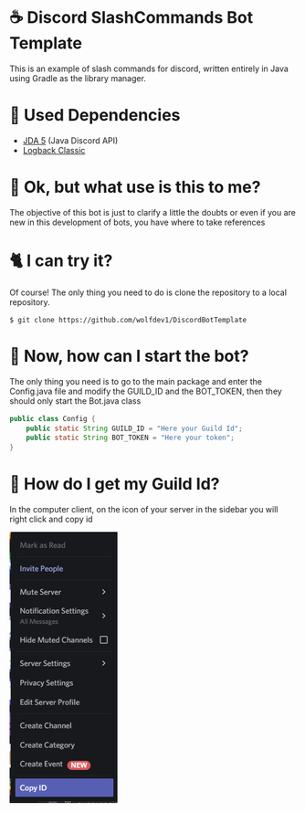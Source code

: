 # ☕ Discord SlashCommands Bot Template

This is an example of slash commands for discord,
written entirely in Java using Gradle as the library manager.

# 🌹 Used Dependencies

- [JDA 5](https://github.com/DV8FromTheWorld/JDA) (Java Discord API)
- [Logback Classic](https://mvnrepository.com/artifact/ch.qos.logback/logback-classic)

# 👀 Ok, but what use is this to me?

The objective of this bot is just to clarify a 
little the doubts or even if you are new in this development 
of bots, you have where to take references

# 🐈 I can try it?

Of course! The only thing you need to do is clone the repository to a local repository.

```
$ git clone https://github.com/wolfdev1/DiscordBotTemplate
```

# 🎂 Now, how can I start the bot?

The only thing you need is to go to the main 
package and enter the Config.java file and modify
the GUILD_ID and the BOT_TOKEN, then they should only start the Bot.java class

```java
public class Config {
    public static String GUILD_ID = "Here your Guild Id";
    public static String BOT_TOKEN = "Here your token";
}
```

# 🏰 How do I get my Guild Id?

In the computer client, on the icon of your server in the sidebar you will right click and copy id

![](https://github.com/wolfdev1/DiscordBotTemplate/blob/master/png/image.png?raw=true)
